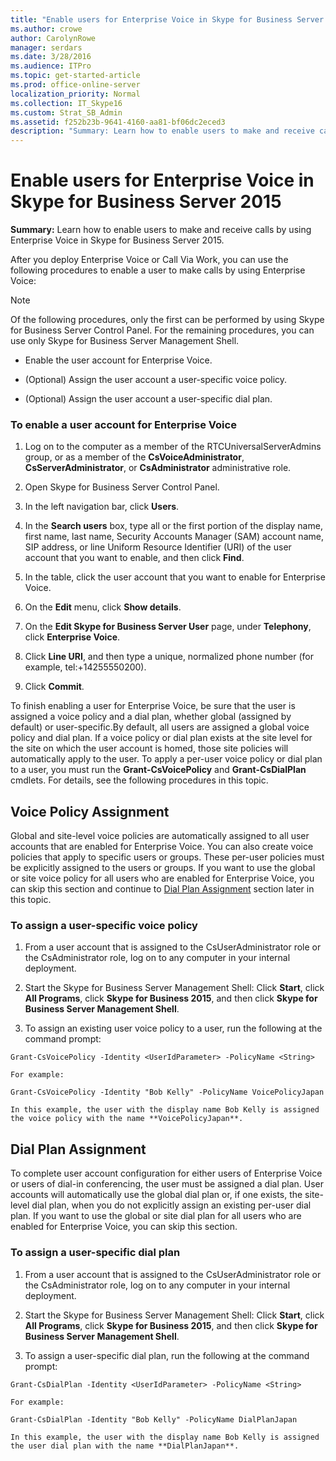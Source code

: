 ```yaml
---
title: "Enable users for Enterprise Voice in Skype for Business Server 2015"
ms.author: crowe
author: CarolynRowe
manager: serdars
ms.date: 3/28/2016
ms.audience: ITPro
ms.topic: get-started-article
ms.prod: office-online-server
localization_priority: Normal
ms.collection: IT_Skype16
ms.custom: Strat_SB_Admin
ms.assetid: f252b23b-9641-4160-aa81-bf06dc2eced3
description: "Summary: Learn how to enable users to make and receive calls by using Enterprise Voice in Skype for Business Server 2015."
---
```


# Enable users for Enterprise Voice in Skype for Business Server 2015
 
**Summary:** Learn how to enable users to make and receive calls by using Enterprise Voice in Skype for Business Server 2015.
  
After you deploy Enterprise Voice or Call Via Work, you can use the following procedures to enable a user to make calls by using Enterprise Voice:
  
> [!NOTE]
> Of the following procedures, only the first can be performed by using Skype for Business Server Control Panel. For the remaining procedures, you can use only Skype for Business Server Management Shell. 
  
- Enable the user account for Enterprise Voice.
    
- (Optional) Assign the user account a user-specific voice policy.
    
- (Optional) Assign the user account a user-specific dial plan.
    
### To enable a user account for Enterprise Voice

1. Log on to the computer as a member of the RTCUniversalServerAdmins group, or as a member of the **CsVoiceAdministrator**, **CsServerAdministrator**, or **CsAdministrator** administrative role.
    
2. Open Skype for Business Server Control Panel.
    
3. In the left navigation bar, click **Users**.
    
4. In the **Search users** box, type all or the first portion of the display name, first name, last name, Security Accounts Manager (SAM) account name, SIP address, or line Uniform Resource Identifier (URI) of the user account that you want to enable, and then click **Find**.
    
5. In the table, click the user account that you want to enable for Enterprise Voice.
    
6. On the **Edit** menu, click **Show details**.
    
7. On the **Edit Skype for Business Server User** page, under **Telephony**, click **Enterprise Voice**.
    
8. Click **Line URI**, and then type a unique, normalized phone number (for example, tel:+14255550200).
    
9. Click **Commit**.
    
To finish enabling a user for Enterprise Voice, be sure that the user is assigned a voice policy and a dial plan, whether global (assigned by default) or user-specific.By default, all users are assigned a global voice policy and dial plan. If a voice policy or dial plan exists at the site level for the site on which the user account is homed, those site policies will automatically apply to the user. To apply a per-user voice policy or dial plan to a user, you must run the **Grant-CsVoicePolicy** and **Grant-CsDialPlan** cmdlets. For details, see the following procedures in this topic.
## Voice Policy Assignment

Global and site-level voice policies are automatically assigned to all user accounts that are enabled for Enterprise Voice. You can also create voice policies that apply to specific users or groups. These per-user policies must be explicitly assigned to the users or groups. If you want to use the global or site voice policy for all users who are enabled for Enterprise Voice, you can skip this section and continue to [Dial Plan Assignment](enable-users-for-enterprise-voice.md#BKMK_DialPlanAssignment) section later in this topic.
  
### To assign a user-specific voice policy

1. From a user account that is assigned to the CsUserAdministrator role or the CsAdministrator role, log on to any computer in your internal deployment.
    
2. Start the Skype for Business Server Management Shell: Click **Start**, click **All Programs**, click **Skype for Business 2015**, and then click **Skype for Business Server Management Shell**.
    
3. To assign an existing user voice policy to a user, run the following at the command prompt:
    
  ```
  Grant-CsVoicePolicy -Identity <UserIdParameter> -PolicyName <String>
  ```

    For example:
    
  ```
  Grant-CsVoicePolicy -Identity "Bob Kelly" -PolicyName VoicePolicyJapan
  ```

    In this example, the user with the display name Bob Kelly is assigned the voice policy with the name **VoicePolicyJapan**.
    
## Dial Plan Assignment
<a name="BKMK_DialPlanAssignment"> </a>

To complete user account configuration for either users of Enterprise Voice or users of dial-in conferencing, the user must be assigned a dial plan. User accounts will automatically use the global dial plan or, if one exists, the site-level dial plan, when you do not explicitly assign an existing per-user dial plan. If you want to use the global or site dial plan for all users who are enabled for Enterprise Voice, you can skip this section.
  
### To assign a user-specific dial plan

1. From a user account that is assigned to the CsUserAdministrator role or the CsAdministrator role, log on to any computer in your internal deployment.
    
2. Start the Skype for Business Server Management Shell: Click **Start**, click **All Programs**, click **Skype for Business 2015**, and then click **Skype for Business Server Management Shell**.
    
3. To assign a user-specific dial plan, run the following at the command prompt:
    
  ```
  Grant-CsDialPlan -Identity <UserIdParameter> -PolicyName <String>
  ```

    For example:
    
  ```
  Grant-CsDialPlan -Identity "Bob Kelly" -PolicyName DialPlanJapan
  ```

    In this example, the user with the display name Bob Kelly is assigned the user dial plan with the name **DialPlanJapan**.
    

